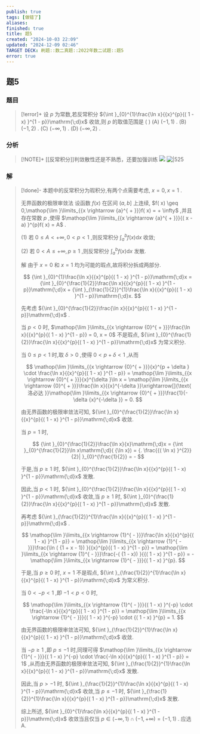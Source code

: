 ```yaml
---
publish: true
tags: [做错了]
aliases: 
finished: true
title: 题5
created: "2024-10-03 22:09"
updated: "2024-12-09 02:46"
TARGET DECK: 刷题::数二真题::2022年数二试题::题5
error: true
---
```

## 题5
### 题目
> [!error]+
> 设 $p$ 为常数,若反常积分 ${\int }_{0}^{1}\frac{\ln x}{{x}^{p}{( 1 - x) }^{1 - p}}\mathrm{\;d}x$ 收敛,则 $p$ 的取值范围是 ( )
> (A) $( {-1,1})$ . 
> (B) $( {-1,2})$ . 
> (C) $( {-\infty ,1})$ . 
> (D) $( {-\infty ,2})$ .
### 分析
> [!NOTE]+
> [[反常积分]]判敛散性还是不熟悉，还要加强训练
> ![](https://img.hwenyi.live/202412081324610.webp)
> ![|525](https://img.hwenyi.live/202412181059968.webp)
### 解
> [!done]-
> 本题中的反常积分为瑕积分,有两个点需要考虑, $x = 0, x = 1$ .
> 
> 无界函数的极限审敛法 设函数 $f( x)$ 在区间 $(a, b\rbrack$ 上连续, $f( x) \geq 0,\mathop{\lim }\limits_{{x \rightarrow {a}^{ + }}}f( x) = + \infty$ ,并且存在常数 $p$ ,使得 $\mathop{\lim }\limits_{{x \rightarrow {a}^{ + }}}{( x - a) }^{p}f( x) = A$ .
> 
> (1) 若 $0 \leq A < + \infty ,0 < p < 1$ ,则反常积分 ${\int }_{a}^{b}f( x) \mathrm{d}x$ 收敛;
> 
> (2) 若 $0 < A \leq + \infty, p \geq 1$ ,则反常积分 ${\int }_{a}^{b}f( x) \mathrm{d}x$ 发散.
> 
> 解 由于 $x = 0$ 和 $x = 1$ 均为可能的瑕点,故将积分拆成两部分.
> 
> $$
> {\int }_{0}^{1}\frac{\ln x}{{x}^{p}{( 1 - x) }^{1 - p}}\mathrm{\;d}x = {\int }_{0}^{\frac{1}{2}}\frac{\ln x}{{x}^{p}{( 1 - x) }^{1 - p}}\mathrm{\;d}x + {\int }_{\frac{1}{2}}^{1}\frac{\ln x}{{x}^{p}{( 1 - x) }^{1 - p}}\mathrm{\;d}x.
> $$
> 
> 先考虑 ${\int }_{0}^{\frac{1}{2}}\frac{\ln x}{{x}^{p}{( 1 - x) }^{1 - p}}\mathrm{\;d}x$ .
> 
> 当 $p < 0$ 时, $\mathop{\lim }\limits_{{x \rightarrow {0}^{ + }}}\frac{\ln x}{{x}^{p}{( 1 - x) }^{1 - p}} = 0, x = 0$ 不是瑕点, ${\int }_{0}^{\frac{1}{2}}\frac{\ln x}{{x}^{p}{( 1 - x) }^{1 - p}}\mathrm{\;d}x$ 为常义积分.
> 
> 当 $0 \leq p < 1$ 时,取 $\delta > 0$ ,使得 $0 < p + \delta < 1$ ,从而
> 
> $$
> \mathop{\lim }\limits_{{x \rightarrow {0}^{ + }}}{x}^{p + \delta } \cdot \frac{\ln x}{{x}^{p}{( 1 - x) }^{1 - p}} = \mathop{\lim }\limits_{{x \rightarrow {0}^{ + }}}{x}^{\delta }\ln x = \mathop{\lim }\limits_{{x \rightarrow {0}^{ + }}}\frac{\ln x}{{x}^{-\delta }}\xrightarrow[]{\text{ 洛必达 }}\mathop{\lim }\limits_{{x \rightarrow {0}^{ + }}}\frac{1}{-\delta {x}^{-\delta }} = 0.
> $$
> 
> 由无界函数的极限审敛法可知, ${\int }_{0}^{\frac{1}{2}}\frac{\ln x}{{x}^{p}{( 1 - x) }^{1 - p}}\mathrm{\;d}x$ 收敛.
> 
> 当 $p = 1$ 时,
> 
> $$
> {\int }_{0}^{\frac{1}{2}}\frac{\ln x}{x}\mathrm{\;d}x = {\int }_{0}^{\frac{1}{2}}\ln x\mathrm{\;d}( {\ln x}) = {. \frac{{( \ln x) }^{2}}{2}| }_{0}^{\frac{1}{2}} = -
> $$
> 
> 于是,当 $p \geq 1$ 时, ${\int }_{0}^{\frac{1}{2}}\frac{\ln x}{{x}^{p}{( 1 - x) }^{1 - p}}\mathrm{\;d}x$ 发散.
> 
> 因此,当 $p < 1$ 时, ${\int }_{0}^{\frac{1}{2}}\frac{\ln x}{{x}^{p}{( 1 - x) }^{1 - p}}\mathrm{\;d}x$ 收敛,当 $p \geq 1$ 时, ${\int }_{0}^{\frac{1}{2}}\frac{\ln x}{{x}^{p}{( 1 - x) }^{1 - p}}\mathrm{\;d}x$ 发散.
> 
> 再考虑 ${\int }_{\frac{1}{2}}^{1}\frac{\ln x}{{x}^{p}{( 1 - x) }^{1 - p}}\mathrm{\;d}x$ .
> 
> $$
> \mathop{\lim }\limits_{{x \rightarrow {1}^{ - }}}\frac{\ln x}{{x}^{p}{( 1 - x) }^{1 - p}} = \mathop{\lim }\limits_{{x \rightarrow {1}^{ - }}}\frac{\ln ( {1 + x - 1}) }{{x}^{p}{( 1 - x) }^{1 - p}} = \mathop{\lim }\limits_{{x \rightarrow {1}^{ - }}}\frac{-( {1 - x}) }{{( 1 - x) }^{1 - p}} = - \mathop{\lim }\limits_{{x \rightarrow {1}^{ - }}}{( 1 - x) }^{p}.
> $$
> 
> 于是,当 $p \geq 0$ 时, $x = 1$ 不是瑕点, ${\int }_{\frac{1}{2}}^{1}\frac{\ln x}{{x}^{p}{( 1 - x) }^{1 - p}}\mathrm{\;d}x$ 为常义积分.
> 
> 当 $0 < - p < 1$ ,即 $- 1 < p < 0$ 时,
> 
> $$
> \mathop{\lim }\limits_{{x \rightarrow {1}^{ - }}}{( 1 - x) }^{-p} \cdot \frac{-\ln x}{{x}^{p}{( 1 - x) }^{1 - p}} = \mathop{\lim }\limits_{{x \rightarrow {1}^{ - }}}{( 1 - x) }^{-p} \cdot {( 1 - x) }^{p} = 1.
> $$
> 
> 由无界函数的极限审敛法可知, ${\int }_{\frac{1}{2}}^{1}\frac{\ln x}{{x}^{p}{( 1 - x) }^{1 - p}}\mathrm{\;d}x$ 收敛.
> 
> 当 $- p \geq 1$ ,即 $p \leq - 1$ 时,同理可得 $\mathop{\lim }\limits_{{x \rightarrow {1}^{ - }}}{( 1 - x) }^{-p} \cdot \frac{-\ln x}{{x}^{p}{( 1 - x) }^{1 - p}} = 1$ ,从而由无界函数的极限审敛法可知, ${\int }_{\frac{1}{2}}^{1}\frac{\ln x}{{x}^{p}{( 1 - x) }^{1 - p}}\mathrm{\;d}x$ 发散.
> 
> 因此,当 $p > - 1$ 时, ${\int }_{\frac{1}{2}}^{1}\frac{\ln x}{{x}^{p}{( 1 - x) }^{1 - p}}\mathrm{\;d}x$ 收敛,当 $p \leq - 1$ 时, ${\int }_{\frac{1}{2}}^{1}\frac{\ln x}{{x}^{p}{( 1 - x) }^{1 - p}}\mathrm{\;d}x$ 发散.
> 
> 综上所述, ${\int }_{0}^{1}\frac{\ln x}{{x}^{p}{( 1 - x) }^{1 - p}}\mathrm{\;d}x$ 收敛当且仅当 $p \in ( {-\infty ,1}) \cap ( {-1, + \infty }) = ( {-1,1})$ . 应选 A.
